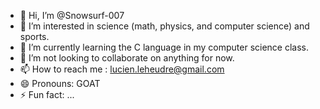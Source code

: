 - 👋 Hi, I’m @Snowsurf-007
- 👀 I’m interested in science (math, physics, and computer science) and sports.
- 🌱 I’m currently learning the C language in my computer science class.
- 💞️ I’m not looking to collaborate on anything for now.
- 📫 How to reach me : lucien.leheudre@gmail.com
- 😄 Pronouns: GOAT
- ⚡ Fun fact: ...

<!---
Snowsurf-007/Snowsurf-007 is a ✨ special ✨ repository because its `README.md` (this file) appears on your GitHub profile.
You can click the Preview link to take a look at your changes.
--->
